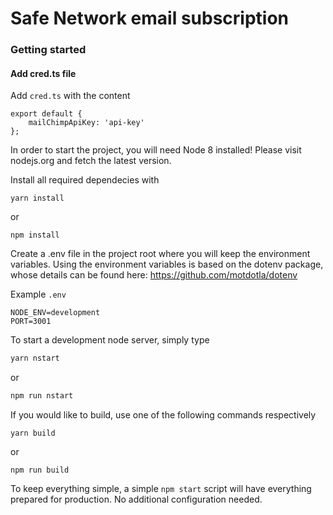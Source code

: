# Safe Network email subscription

### Getting started

#### Add cred.ts file

Add `cred.ts` with the content
```
export default {
	mailChimpApiKey: 'api-key'
};

```


In order to start the project, you will need Node 8 installed! Please visit nodejs.org and fetch the latest version.

Install all required dependecies with

```
yarn install
```

or

```
npm install
```





Create a .env file in the project root where you will keep the environment variables. Using the environment variables is based on the dotenv package, whose details can be found here: https://github.com/motdotla/dotenv

Example `.env`

```
NODE_ENV=development
PORT=3001
```



To start a development node server, simply type

```javascript
yarn nstart
```

or

```javascript
npm run nstart
```

If you would like to build, use one of the following commands respectively

```
yarn build
```

or

```
npm run build
```



To keep everything simple, a simple `npm start` script will have everything prepared for production. No additional configuration needed.
